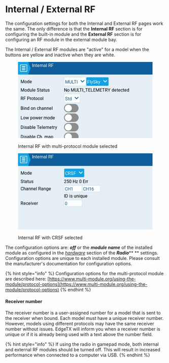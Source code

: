 # Internal / External RF

The configuration settings for both the Internal and External RF pages work the same. The only difference is that the **Internal RF** section is for configuring the built-in module and the **External RF** section is for configuring an RF module in the external module bay.

The Internal / External RF modules are "active" for a model when the buttons are yellow and inactive when they are white.

<div>

<figure><img src="../../../../.gitbook/assets/internalrf2.jpg" alt=""><figcaption><p>Internal RF with multi-protocol module selected</p></figcaption></figure>

 

<figure><img src="../../../../.gitbook/assets/internalrf1.jpg" alt=""><figcaption><p>Internal RF with CRSF selected</p></figcaption></figure>

</div>

The configuration options are: _**off**_ or the _**module name**_ of the installed module as configured in the [_hardware_](../../radio-settings/hardware.md) section of the _**Radio**_** ** settings. Configuration options are unique to each installed module. Please consult the manufacturer's documentation for configuration options.&#x20;

{% hint style="info" %}
Configuration options for the multi-protocol module are described here:  [https://www.multi-module.org/using-the-module/protocol-options](https://www.multi-module.org/using-the-module/protocol-options)
{% endhint %}

#### Receiver number

The receiver number is a user-assigned number for a model that is sent to the receiver when bound. Each model must have a unique receiver number. However, models using different protocols may have the same receiver number without issues.  EdgeTX will inform you when a receiver number is unique or if it is already being used with a text above the number field.

{% hint style="info" %}
If using the radio in gamepad mode, both internal and external RF modules should be turned off. This will result in increased performance when connected to a computer via USB.&#x20;
{% endhint %}
